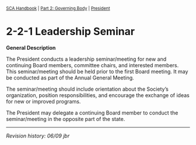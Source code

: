 <sup><a href="/sca-handbook/index.html">SCA Handbook</a>  |  <a href="../02_governing_body/index.html">Part 2: Governing Body</a>  |  <a href="../02_governing_body/02-02_president.html">President</a></sup>

# 2-2-1 Leadership Seminar

**General Description**

The President conducts a leadership seminar/meeting for new and continuing Board members, committee chairs, and interested members. This seminar/meeting should be held prior to the first Board meeting. It may be conducted as part of the Annual General
Meeting.

The seminar/meeting should include orientation about the Society’s organization, position responsibilities, and encourage the exchange of ideas for new or improved programs.

The President may delegate a continuing Board member to conduct the seminar/meeting in the opposite part of the state.

***

_Revision history: 06/09 jbr_
